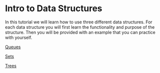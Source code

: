# Intro to Data Structures

In this tutorial we will learn how to use three different data structures. 
For each data structure you will first learn the functionality and purpose of the structure. Then you will be provided with an example that you can practice with yourself.

[Queues](queuePage.md)

[Sets](setPage.md)

[Trees](treePage.md)


